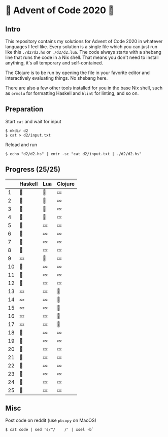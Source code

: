 # :christmas_tree: Advent of Code 2020 :santa:

## Intro

This repository contains my solutions for Advent of Code 2020 in whatever languages I feel like. Every solution is a single file which you can just run like this `./d2/d2.hs` or `./d2/d2.lua`. The code always starts with a shebang line that runs the code in a Nix shell. That means you don't need to install anything, it's all temporary and self-contained.

The Clojure is to be run by opening the file in your favorite editor and interactively evaluating things. No shebang here.

There are also a few other tools installed for you in the base Nix shell, such as `ormolu` for formatting Haskell and `hlint` for linting, and so on.

## Preparation

Start `cat` and wait for input

```shell
$ mkdir d2
$ cat > d2/input.txt
```

Reload and run

```shell
$ echo "d2/d2.hs" | entr -sc "cat d2/input.txt | ./d2/d2.hs"
```

## Progress (25/25)

|     | Haskell | Lua     | Clojure |
| --- | ------- | ------- | ------- |
| 1   | :bell:  | :bell:  | :zzz:   |
| 2   | :bell:  | :bell:  | :zzz:   |
| 3   | :bell:  | :bell:  | :zzz:   |
| 4   | :bell:  | :bell:  | :zzz:   |
| 5   | :bell:  | :zzz:   | :zzz:   |
| 6   | :bell:  | :zzz:   | :zzz:   |
| 7   | :bell:  | :zzz:   | :zzz:   |
| 8   | :bell:  | :zzz:   | :zzz:   |
| 9   | :zzz:   | :bell:  | :zzz:   |
| 10  | :bell:  | :zzz:   | :zzz:   |
| 11  | :bell:  | :zzz:   | :zzz:   |
| 12  | :bell:  | :zzz:   | :zzz:   |
| 13  | :zzz:   | :zzz:   | :bell:  |
| 14  | :zzz:   | :zzz:   | :bell:  |
| 15  | :zzz:   | :zzz:   | :bell:  |
| 16  | :zzz:   | :zzz:   | :bell:  |
| 17  | :zzz:   | :zzz:   | :bell:  |
| 18  | :bell:  | :zzz:   | :zzz:   |
| 19  | :bell:  | :zzz:   | :zzz:   |
| 20  | :bell:  | :zzz:   | :zzz:   |
| 21  | :bell:  | :zzz:   | :zzz:   |
| 22  | :bell:  | :zzz:   | :zzz:   |
| 23  | :bell:  | :zzz:   | :zzz:   |
| 24  | :bell:  | :zzz:   | :zzz:   |
| 25  | :bell:  | :zzz:   | :zzz:   |

## Misc

Post code on reddit (use `pbcopy` on MacOS)

```
$ cat code | sed 's/^/    /' | xsel -b`
```
